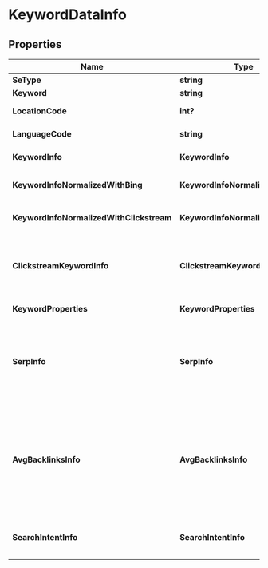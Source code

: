 # KeywordDataInfo


## Properties

| Name | Type | Description | Notes |
|------------ | ------------- | ------------- | -------------|
**SeType** | **string** | search engine type |[optional]|
**Keyword** | **string** | returned keyword idea |[optional]|
**LocationCode** | **int?** | location code in a POST array |[optional]|
**LanguageCode** | **string** | language code in a POST array |[optional]|
**KeywordInfo** | **KeywordInfo** | keyword data for the returned keyword idea |[optional]|
**KeywordInfoNormalizedWithBing** | **KeywordInfoNormalizedWithInfo** | contains keyword search volume normalized with Bing search volume |[optional]|
**KeywordInfoNormalizedWithClickstream** | **KeywordInfoNormalizedWithInfo** | contains keyword search volume normalized with clickstream data |[optional]|
**ClickstreamKeywordInfo** | **ClickstreamKeywordInfo** | clickstream data for the returned keyword<br>to retrieve results for this field, the parameter include_clickstream_data must be set to true |[optional]|
**KeywordProperties** | **KeywordProperties** | additional information about the keyword |[optional]|
**SerpInfo** | **SerpInfo** | SERP data<br>the value will be null if you didn’t set the field include_serp_info to true in the POST array or if there is no SERP data for this keyword in our database |[optional]|
**AvgBacklinksInfo** | **AvgBacklinksInfo** | backlink data for the returned keyword<br>this object provides the average number of backlinks, referring pages and domains, as well as the average rank values among the top-10 webpages ranking organically for the keyword |[optional]|
**SearchIntentInfo** | **SearchIntentInfo** | search intent info for the returned keyword<br>learn about search intent in this help center article |[optional]|